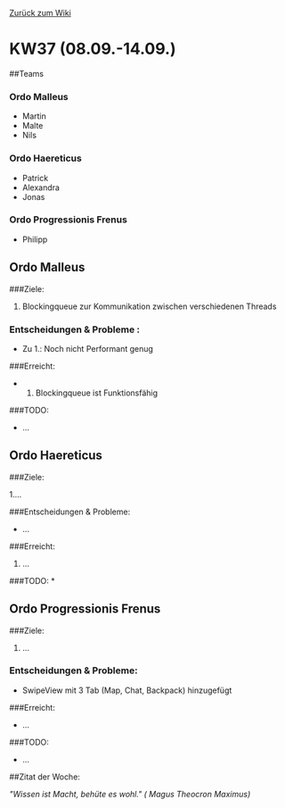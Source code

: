 [Zurück zum Wiki](https://github.com/Institute-Web-Science-and-Technologies/GeoVisualization/wiki/Entwicklungstagebuch)
# KW37 (08.09.-14.09.)
##Teams
### Ordo Malleus
* Martin 
* Malte 
* Nils

### Ordo Haereticus
* Patrick
* Alexandra
* Jonas

### Ordo Progressionis Frenus
* Philipp

## Ordo Malleus
###Ziele:
 1. Blockingqueue zur Kommunikation zwischen verschiedenen Threads
 
### Entscheidungen & Probleme :
* Zu 1.: Noch nicht Performant genug

###Erreicht:
* 1. Blockingqueue ist Funktionsfähig

###TODO:
* ...


## Ordo Haereticus
###Ziele:

 1....


###Entscheidungen & Probleme:
* ...
 
###Erreicht:
 1. ...
 
###TODO:
* 

## Ordo Progressionis Frenus
###Ziele:
 1. ...
   

### Entscheidungen & Probleme:
* SwipeView mit 3 Tab (Map, Chat, Backpack) hinzugefügt

###Erreicht:
* ...

###TODO:
* ...


##Zitat der Woche:

_"Wissen ist Macht, behüte es wohl." ( Magus Theocron Maximus)_
